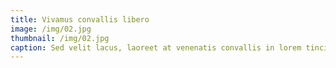 ```yaml
---
title: Vivamus convallis libero
image: /img/02.jpg
thumbnail: /img/02.jpg
caption: Sed velit lacus, laoreet at venenatis convallis in lorem tincidunt.
---
```


